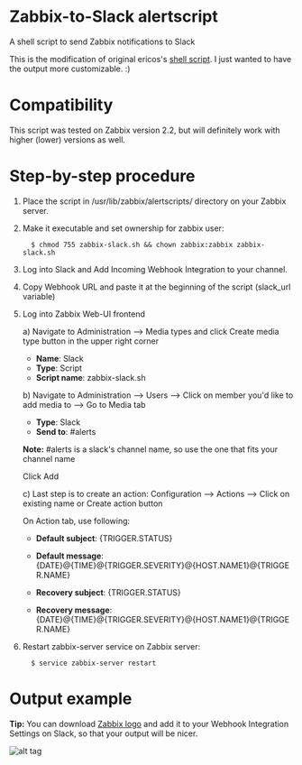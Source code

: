Zabbix-to-Slack alertscript
===========================
A shell script to send Zabbix notifications to Slack

This is the modification of original ericos's [shell script](https://github.com/ericoc/zabbix-slack-alertscript/raw/master/slack.sh). I just wanted to have the output more customizable. :)

Compatibility
=============
This script was tested on Zabbix version 2.2, but will definitely work with higher (lower) versions as well.

Step-by-step procedure
======================
1. Place the script in /usr/lib/zabbix/alertscripts/ directory on your Zabbix server.
2. Make it executable and set ownership for zabbix user: 

         $ chmod 755 zabbix-slack.sh && chown zabbix:zabbix zabbix-slack.sh
         
3. Log into Slack and Add Incoming Webhook Integration to your channel.
4. Copy Webhook URL and paste it at the beginning of the script (slack_url variable)
5. Log into Zabbix Web-UI frontend
   
   a) Navigate to Administration --> Media types and click Create media type button in the upper right corner
   
    * **Name**: Slack
    * **Type**: Script
    * **Script name**: zabbix-slack.sh
  
   b) Navigate to Administration --> Users --> Click on member you'd like to add media to --> Go to Media tab

    * **Type**: Slack
    * **Send to**: #alerts      
    
    **Note:** #alerts is a slack's channel name, so use the one that fits your channel name
    
    Click Add
    
   c) Last step is to create an action: Configuration --> Actions --> Click on existing name or Create action button
      
      On Action tab, use following:
    
    * **Default subject**: {TRIGGER.STATUS}
    * **Default message**: {DATE}@{TIME}@{TRIGGER.SEVERITY}@{HOST.NAME1}@{TRIGGER.NAME}
    
    * **Recovery subject**: {TRIGGER.STATUS}
    * **Recovery message**: {DATE}@{TIME}@{TRIGGER.SEVERITY}@{HOST.NAME1}@{TRIGGER.NAME}

6. Restart zabbix-server service on Zabbix server: 

         $ service zabbix-server restart

Output example
==============
**Tip:** You can download [Zabbix logo](https://jujucharms.com/_icon/120/zabbix-frontend.png) and add it to your Webhook Integration Settings on Slack, so that your output will be nicer.

![alt tag](http://goo.gl/g6C6QR "Nottification with Zabbix logo")
